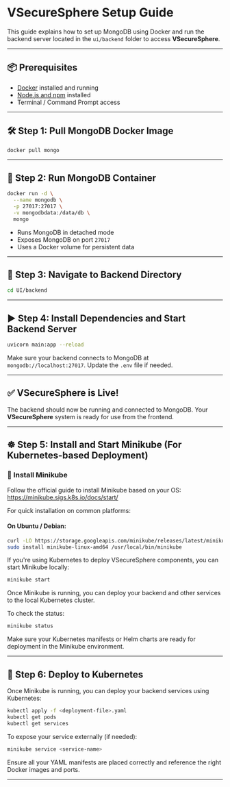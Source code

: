 # VSecureSphere Setup Guide

This guide explains how to set up MongoDB using Docker and run the backend server located in the `ui/backend` folder to access **VSecureSphere**.

---

## 📦 Prerequisites

- [Docker](https://www.docker.com/products/docker-desktop) installed and running
- [Node.js and npm](https://nodejs.org/) installed
- Terminal / Command Prompt access

---

## 🛠 Step 1: Pull MongoDB Docker Image

```bash
docker pull mongo
```

---

## 🚀 Step 2: Run MongoDB Container

```bash
docker run -d \
  --name mongodb \
  -p 27017:27017 \
  -v mongodbdata:/data/db \
  mongo
```

- Runs MongoDB in detached mode
- Exposes MongoDB on port `27017`
- Uses a Docker volume for persistent data

---

## 📂 Step 3: Navigate to Backend Directory

```bash
cd UI/backend
```

---

## ▶️ Step 4: Install Dependencies and Start Backend Server

```bash
uvicorn main:app --reload
```

Make sure your backend connects to MongoDB at `mongodb://localhost:27017`. Update the `.env` file if needed.

---

## ✅ VSecureSphere is Live!

The backend should now be running and connected to MongoDB. Your **VSecureSphere** system is ready for use from the frontend.


---

## ☸️ Step 5: Install and Start Minikube (For Kubernetes-based Deployment)

### 🧩 Install Minikube

Follow the official guide to install Minikube based on your OS:  
https://minikube.sigs.k8s.io/docs/start/

For quick installation on common platforms:

#### On Ubuntu / Debian:

```bash
curl -LO https://storage.googleapis.com/minikube/releases/latest/minikube-linux-amd64
sudo install minikube-linux-amd64 /usr/local/bin/minikube
```

If you're using Kubernetes to deploy VSecureSphere components, you can start Minikube locally:

```bash
minikube start
```

Once Minikube is running, you can deploy your backend and other services to the local Kubernetes cluster.

To check the status:

```bash
minikube status
```

Make sure your Kubernetes manifests or Helm charts are ready for deployment in the Minikube environment.

---

## 🧱 Step 6: Deploy to Kubernetes

Once Minikube is running, you can deploy your backend services using Kubernetes:

```bash
kubectl apply -f <deployment-file>.yaml
kubectl get pods
kubectl get services
```

To expose your service externally (if needed):

```bash
minikube service <service-name>
```

Ensure all your YAML manifests are placed correctly and reference the right Docker images and ports.

---
